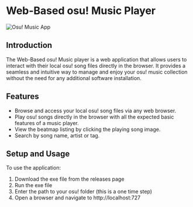 # Web-Based osu! Music Player

![Osu! Music App](https://cdn.discordapp.com/attachments/846480414217338913/1132668169736159272/image.png)

## Introduction

The Web-Based osu! Music player is a web application that allows users to interact with their local osu! song files
directly in the browser. It provides a seamless and intuitive way to manage and enjoy your osu! music collection without
the need for any additional software installation.

## Features

- Browse and access your local osu! song files via any web browser.
- Play osu! songs directly in the browser with all the expected basic features of a music player.
- View the beatmap listing by clicking the playing song image.
- Search by song name, artist or tag.

## Setup and Usage

To use the application:

1. Download the exe file from the releases page
2. Run the exe file
3. Enter the path to your osu! folder (this is a one time step)
4. Open a browser and navigate to http://localhost:727
